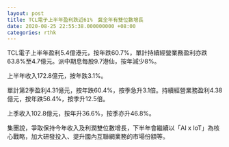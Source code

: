 ```yaml
---
layout: post
title: TCL電子上半年盈利跌近61%　冀全年有雙位數增長
date: 2020-08-25 22:55:38.000000000 +08:00
categories: rthk
---
```


TCL電子上半年盈利5.4億港元，按年跌60.7%，單計持續經營業務盈利亦跌63.8%至4.7億元。派中期息每股9.7港仙，按年減少8%。

上半年收入172.8億元，按年跌3.1%。

單計第2季盈利4.31億元，按年跌60.4%，按季急升3.1倍。持續經營業務盈利4.38億元，按年跌56.4%，按季升12.5倍。

上季收入102.8億元，按年升36.6%，按季亦升46.8%。

集團說，爭取保持今年收入及利潤雙位數增長，下半年會繼續以「AI x IoT」為核心戰略，加大研發投入、提升國內互聯網業務的市場份額等。

